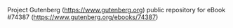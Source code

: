 Project Gutenberg (https://www.gutenberg.org) public repository for eBook #74387 (https://www.gutenberg.org/ebooks/74387)
